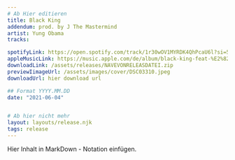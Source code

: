 ```yaml
---
# Ab Hier editieren
title: Black King 
addendum: prod. by J The Mastermind
artist: Yung Obama
tracks:

spotifyLink: https://open.spotify.com/track/1r30wOV1MYRDK4QhPcaU6l?si=5f9354c04f844fd4
appleMusicLink: https://music.apple.com/de/album/black-king-feat-%E2%82%AC%24%C2%A5-single/1571342371
downloadLink: /assets/releases/NAVEVONRELEASDATEI.zip
previewIimageUrl: /assets/images/cover/DSC03310.jpeg
downloadUrl: hier download url

## Format YYYY.MM.DD
date: "2021-06-04"


# Ab hier nicht mehr
layout: layouts/release.njk
tags: release
---
```


Hier Inhalt in MarkDown - Notation einfügen.